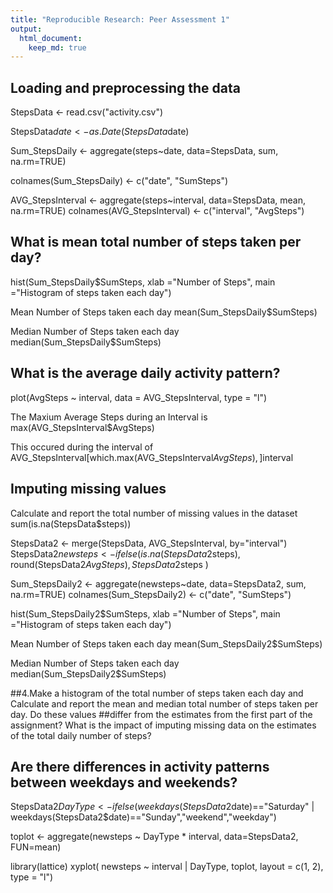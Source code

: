 ```yaml
---
title: "Reproducible Research: Peer Assessment 1"
output: 
  html_document:
    keep_md: true
---
```



## Loading and preprocessing the data

StepsData <- read.csv("activity.csv")

StepsData$date <- as.Date(StepsData$date)

Sum_StepsDaily <- aggregate(steps~date, data=StepsData, sum, na.rm=TRUE)

colnames(Sum_StepsDaily) <- c("date", "SumSteps")

AVG_StepsInterval <- aggregate(steps~interval, data=StepsData, mean, na.rm=TRUE)
colnames(AVG_StepsInterval) <- c("interval", "AvgSteps")


## What is mean total number of steps taken per day?


hist(Sum_StepsDaily$SumSteps, xlab ="Number of Steps", main ="Histogram of steps taken each day")

Mean Number of Steps taken each day
mean(Sum_StepsDaily$SumSteps)

Median Number of Steps taken each day
median(Sum_StepsDaily$SumSteps)

## What is the average daily activity pattern?

plot(AvgSteps ~ interval, data = AVG_StepsInterval, type = "l")

The Maxium Average Steps during an Interval is
max(AVG_StepsInterval$AvgSteps)

This occured during the interval of
AVG_StepsInterval[which.max(AVG_StepsInterval$AvgSteps), ]$interval


## Imputing missing values

Calculate and report the total number of missing values in the dataset 
sum(is.na(StepsData$steps))


StepsData2 <- merge(StepsData, AVG_StepsInterval, by="interval")
StepsData2$newsteps <- ifelse(is.na(StepsData2$steps), round(StepsData2$AvgSteps), StepsData2$steps )

Sum_StepsDaily2 <- aggregate(newsteps~date, data=StepsData2, sum, na.rm=TRUE)
colnames(Sum_StepsDaily2) <- c("date", "SumSteps")

hist(Sum_StepsDaily2$SumSteps, xlab ="Number of Steps", main ="Histogram of steps taken each day")


Mean Number of Steps taken each day
mean(Sum_StepsDaily2$SumSteps)

Median Number of Steps taken each day
median(Sum_StepsDaily2$SumSteps)


##4.Make a histogram of the total number of steps taken each day and Calculate and report the mean and median total number of steps taken per day. Do these values ##differ from the estimates from the first part of the assignment? What is the impact of imputing missing data on the estimates of the total daily number of steps?




## Are there differences in activity patterns between weekdays and weekends?


StepsData2$DayType  <- ifelse(weekdays(StepsData2$date)=="Saturday" | weekdays(StepsData2$date)=="Sunday","weekend","weekday")


toplot <- aggregate(newsteps ~ DayType * interval, data=StepsData2, FUN=mean)



library(lattice)
xyplot( newsteps ~ interval | DayType, toplot, layout = c(1, 2), type = "l")
    
    
